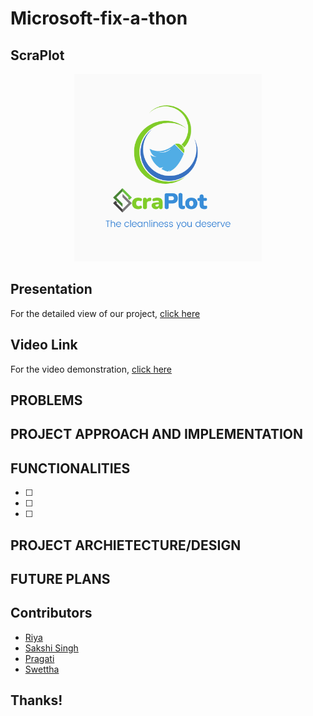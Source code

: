# Microsoft-fix-a-thon

## ScraPlot
<p align="center"><img src="https://github.com/1539sakshi/Microsoft-fix-a-thon/blob/main/Images/Logo/ScraPlot.png" width="300"/></p>


## Presentation 
For the detailed view of our project, [click here](https://docs.google.com/presentation/d/1ScQIiLdh678mbyNnBK3zcxzHWj465ZGI/edit#slide=id.p6)


## Video Link
For the video demonstration, [click here]()


## PROBLEMS

## PROJECT APPROACH AND IMPLEMENTATION

## FUNCTIONALITIES
- [ ]  
- [ ]  
- [ ]  


## PROJECT ARCHIETECTURE/DESIGN

## FUTURE PLANS

## Contributors
* [Riya]()
* [Sakshi Singh]()
* [Pragati]()
* [Swettha]()


## Thanks!
